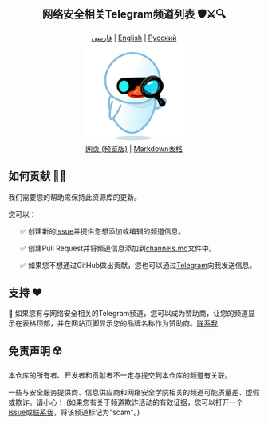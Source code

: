 <div align="center">
  <h2>网络安全相关Telegram频道列表 🛡️⚔️🔍</h2>
</div>
<div align="center">
  <a href="./README-fa.md">فارسی</a> | 
  <a href="./README-en.md">English</a> | 
  <a href="./README-ru.md">Русский</a>
</div>

<div align="center">
  <img src="../src/assets/icon.png" width="200" height="200" alt="Icon">
</div>

<div align="center">
  <a href="https://mehrazino.github.io/tg-cybersec/">网页 (预览版)</a> |
  <a href="../src/data/channels.md">Markdown表格</a>
</div>

## 如何贡献 🤝🔄

我们需要您的帮助来保持此资源库的更新。

您可以：

<ul>
  <p>✅ 创建新的<a href="https://github.com/mehrazino/tg-cybersec/issues/new">Issue</a>并提供您想添加或编辑的频道信息。</p>
  <p>✅ 创建Pull Request并将频道信息添加到<a href="../src/data/channels.md">channels.md</a>文件中。</p>
  
  <p>✅ 如果您不想通过GitHub做出贡献，您也可以通过<a href="https://telegram.me/mehrazeno">Telegram</a>向我发送信息。</p>
</ul>

## 支持 ❤️

💟 如果您有与网络安全相关的Telegram频道，您可以成为赞助商，让您的频道显示在表格顶部，并在网站页脚显示您的品牌名称作为赞助商。[联系我](https://telegram.me/mehrazeno)

## 免责声明 ☢️

本仓库的所有者、开发者和贡献者不一定与提交到本仓库的频道有关联。

一些与安全服务提供商、信息供应商和网络安全学院相关的频道可能质量差、虚假或欺诈。请小心！
(如果您有关于频道欺诈活动的有效证据，您可以打开一个[issue](https://github.com/mehrazino/tg-cybersec/issues/new)或[联系我](https://telegram.me/mehrazeno)，将该频道标记为"scam"。)
